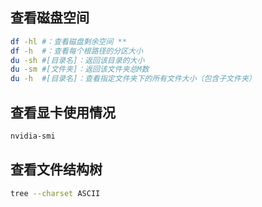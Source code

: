 ## 查看磁盘空间

```bash
df -hl #：查看磁盘剩余空间 **
df -h  #：查看每个根路径的分区大小
du -sh #[目录名]：返回该目录的大小
du -sm #[文件夹]：返回该文件夹总M数
du -h  #[目录名]：查看指定文件夹下的所有文件大小（包含子文件夹）
```

## 查看显卡使用情况

```bash
nvidia-smi
```

## 查看文件结构树
```bash
tree --charset ASCII
```
